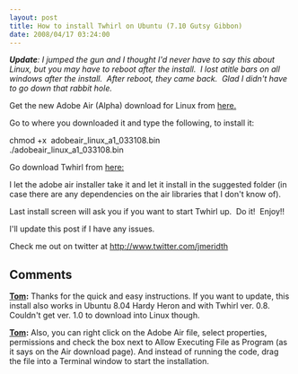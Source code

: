```yaml
---
layout: post
title: How to install Twhirl on Ubuntu (7.10 Gutsy Gibbon)
date: 2008/04/17 03:24:00
---
```



_**Update**: I jumped the gun and I thought I'd never have to say this about Linux, but you may have to reboot after the install.  I lost atitle bars on all windows after the install.  After reboot, they came back.  Glad I didn't have to go down that rabbit hole._ 

Get the new Adobe Air (Alpha) download for Linux from [here.](http://labs.adobe.com/technologies/air/)

Go to where you downloaded it and type the following, to install it:

chmod +x  adobeair_linux_a1_033108.bin  
./adobeair_linux_a1_033108.bin

Go download Twhirl from [here:](http://www.twhirl.org/project/twhirl)

I let the adobe air installer take it and let it install in the suggested folder (in case there are any dependencies on the air libraries that I don't know of).

Last install screen will ask you if you want to start Twhirl up.  Do it!  Enjoy!!  
  
I'll update this post if I have any issues.

Check me out on twitter at <http://www.twitter.com/jmeridth>

## Comments

**[Tom](#225 "2008-05-06 01:59:08"):** Thanks for the quick and easy instructions. If you want to update, this install also works in Ubuntu 8.04 Hardy Heron and with Twhirl ver. 0.8. Couldn't get ver. 1.0 to download into Linux though.

**[Tom](#226 "2008-05-06 02:02:26"):** Also, you can right click on the Adobe Air file, select properties, permissions and check the box next to Allow Executing File as Program (as it says on the Air download page). And instead of running the code, drag the file into a Terminal window to start the installation.

